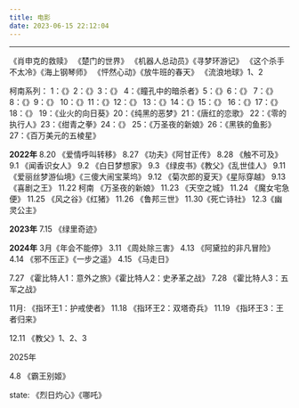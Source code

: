 ```yaml
---
title: 电影
date: 2023-06-15 22:12:04
---
```

-----
《肖申克的救赎》 《楚门的世界》
《机器人总动员》《寻梦环游记》
《这个杀手不太冷》《海上钢琴师》
《怦然心动》《放牛班的春天》
《流浪地球》1、2

 柯南系列：
 1：《》2：《》3：《》
 4：《瞳孔中的暗杀者》5：《》6：《》
 7：《》8：《》9：《》
 10：《》11：《》12：《》
 13：《》14：《》15：《》
 16：《》17：《》18：《》
 19：《业火的向日葵》20：《纯黑的恶梦》21：《唐红的恋歌》
 22：《零的执行人》23：《绀青之拳》24：《》
 25：《万圣夜的新娘》26：《黑铁的鱼影》27：《百万美元的五棱星》

**2022年**
8.20 《爱情呼叫转移》
8.27 《功夫》《阿甘正传》
8.28 《触不可及》
9.1 《闻香识女人》
9.2 《白日梦想家》
9.3 《绿皮书》《教父》《乱世佳人》
9.11《爱丽丝梦游仙境》《三傻大闹宝莱坞》
9.12 《菊次郎的夏天》《星际穿越》
9.13 《喜剧之王》
11.22 柯南 《万圣夜的新娘》
11.23 《天空之城》
11.24 《魔女宅急便》
11.25 《风之谷》《红猪》
11.26 《鲁邦三世》
11.30《死亡诗社》
12.3《幽灵公主》

**2023年**
7.15 《绿里奇迹》

**2024年**
3月《年会不能停》
3.11 《周处除三害》
4.13 《阿黛拉的非凡冒险》
4.14 《邪不压正》《一步之遥》
4.15 《马走日》

7.27 《霍比特人1：意外之旅》《霍比特人2：史矛革之战》
7.28 《霍比特人3：五军之战》

11月: 《指环王1：护戒使者》
11.18 《指环王2：双塔奇兵》
11.19 《指环王3：王者归来》

12.11 《教父》1、2、3

2025年

4.8 《霸王别姬》



state: 
《烈日灼心》《哪吒》

